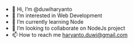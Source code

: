 - 👋 Hi, I’m @duwiharyanto
- 👀 I’m interested in Web Development
- 🌱 I’m currently learning Node
- 💞️ I’m looking to collaborate on NodeJs project
- 📫 How to reach me haryanto.duwi@gmail.com

<!---
duwiharyanto/duwiharyanto is a ✨ special ✨ repository because its `README.md` (this file) appears on your GitHub profile.
You can click the Preview link to take a look at your changes.
--->
